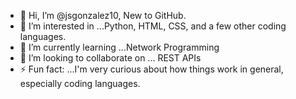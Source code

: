 - 👋 Hi, I’m @jsgonzalez10, New to GitHub.
- 👀 I’m interested in ...Python, HTML, CSS, and a few other coding languages.
- 🌱 I’m currently learning ...Network Programming
- 💞️ I’m looking to collaborate on ... REST APIs
- ⚡ Fun fact: ...I'm very curious about how things work in general, especially coding languages.

<!---
jsgonzalez10/jsgonzalez10 is a ✨ special ✨ repository because its `README.md` (this file) appears on your GitHub profile.
You can click the Preview link to take a look at your changes.
--->
